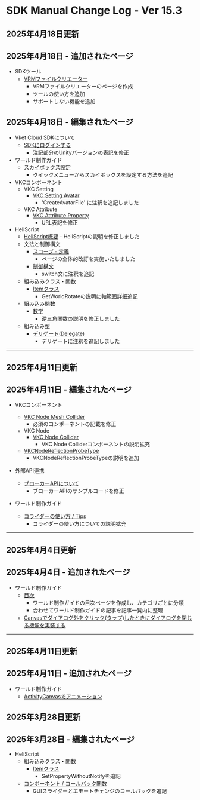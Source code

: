 # SDK Manual Change Log - Ver 15.3

## 2025年4月18日更新

## 2025年4月18日 - 追加されたページ

- SDKツール
    - [VRMファイルクリエーター](https://vrhikky.github.io/VketCloudSDK_Documents/15.3/SDKTools/VRMFileCreator.html)
        - VRMファイルクリエーターのページを作成
        - ツールの使い方を追加
        - サポートしない機能を追加

## 2025年4月18日 - 編集されたページ

- Vket Cloud SDKについて
    - [SDKにログインする](https://vrhikky.github.io/VketCloudSDK_Documents/15.3/AboutVketCloudSDK/LoginSDK.html)
        - 注記部分のUnityバージョンの表記を修正
- ワールド制作ガイド
    - [スカイボックス設定](https://vrhikky.github.io/VketCloudSDK_Documents/15.3/WorldMakingGuide/Skybox.html)
        - クイックメニューからスカイボックスを設定する方法を追記
- VKCコンポーネント
    - VKC Setting
        - [VKC Setting Avatar](https://vrhikky.github.io/VketCloudSDK_Documents/latest/VketCloudSettings/AvatarSettings.html)
            - 'CreateAvatarFile' に注釈を追記しました
    - VKC Attribute
        - [VKC Attribute Property](https://vrhikky.github.io/VketCloudSDK_Documents/15.3/VKCComponents/VKCAttributeProperty.html)
            - URL表記を修正
- HeliScript
    - [HeliScript概要](https://vrhikky.github.io/VketCloudSDK_Documents/latest/hs/hs_overview.html)
            - HeliScriptの説明を修正しました
    - 文法と制御構文
        - [スコープ・定義](https://vrhikky.github.io/VketCloudSDK_Documents/latest/hs/hs_scope_def.html)
            - ページの全体的改訂を実施いたしました
        - [制御構文](https://vrhikky.github.io/VketCloudSDK_Documents/latest/hs/hs_statement_control.html)
            - switch文に注釈を追記
    - 組み込みクラス・関数
        - [Itemクラス](https://vrhikky.github.io/VketCloudSDK_Documents/latest/hs/hs_class_item.html)
            - GetWorldRotateの説明に軸範囲詳細追記
    - 組み込み関数
        - [数学](https://vrhikky.github.io/VketCloudSDK_Documents/latest/hs/hs_system_function_math.html)
            - 逆三角関数の説明を修正しました
    - 組み込み型
        - [デリゲート(Delegate)](https://vrhikky.github.io/VketCloudSDK_Documents/latest/hs/hs_delegate.html)
            - デリゲートに注釈を追記しました

---

## 2025年4月11日更新

## 2025年4月11日 - 編集されたページ

- VKCコンポーネント
    - [VKC Node Mesh Collider](https://vrhikky.github.io/VketCloudSDK_Documents/15.3/VKCComponents/VKCNodeMeshCollider.html)
        - 必須のコンポーネントの記載を修正
     - VKC Node     
         - [VKC Node Collider](https://vrhikky.github.io/VketCloudSDK_Documents/15.3/VKCComponents/VKCNodeCollider.html)
             - VKC Node Colliderコンポーネントの説明拡充
     - [VKCNodeReflectionProbeType](https://vrhikky.github.io/VketCloudSDK_Documents/15.3/VKCComponents/VKCNodeReflectionProbeType.html)
         - VKCNodeReflectionProbeTypeの説明を追加

 - 外部API連携
     - [ブローカーAPIについて](https://vrhikky.github.io/VketCloudSDK_Documents/15.3/ExternalAPI/BrokerAPI.html)
         - ブローカーAPIのサンプルコードを修正

 - ワールド制作ガイド
     - [コライダーの使い方 / Tips](https://vrhikky.github.io/VketCloudSDK_Documents/15.3/WorldMakingGuide/Collider.html)
         - コライダーの使い方についての説明拡充

---

## 2025年4月4日更新

## 2025年4月4日 - 追加されたページ

 - ワールド制作ガイド
     - [目次](../WorldMakingGuide/WorldMakingGuide.md)
         - ワールド制作ガイドの目次ページを作成し、カテゴリごとに分類
         - 合わせてワールド制作ガイドの記事を記事一覧内に整理
   - [Canvasでダイアログ外をクリック(タップ)したときにダイアログを閉じる機能を実装する](https://vrhikky.github.ioVketCloudSDK_Documents/15.3/WorldMakingGuide/CloseCanvas.html)


---

## 2025年4月11日更新

## 2025年4月11日 - 追加されたページ

- ワールド制作ガイド
    - [ActivityCanvasでアニメーション](https://vrhikky.github.io/VketCloudSDK_Documents/15.2/WorldMakingGuide/AnimationWithActivityCanvas.html)

## 2025年3月28日更新

## 2025年3月28日 - 編集されたページ

 - HeliScript 
     - 組み込みクラス・関数
         - [Itemクラス](https://vrhikky.github.io/VketCloudSDK_Documents/15.3/hs/hs_class_item.html)
             - SetPropertyWithoutNotifyを追記
     - [コンポーネント / コールバック関数](https://vrhikky.github.io/VketCloudSDK_Documents/15.3/hs/hs_component.html)
         - GUIスライダーとエモートチェンジのコールバックを追記
